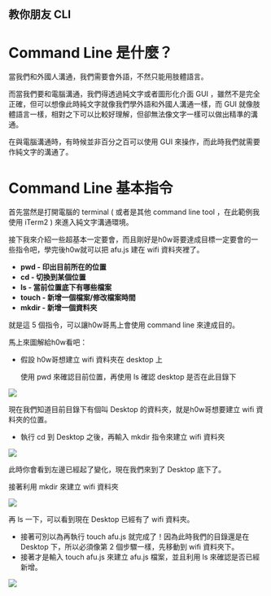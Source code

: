 ## 教你朋友 CLI


# Command Line 是什麼？

當我們和外國人溝通，我們需要會外語，不然只能用肢體語言。

而當我們要和電腦溝通，我們得透過純文字或者圖形化介面 GUI ，雖然不是完全正確，但可以想像此時純文字就像我們學外語和外國人溝通一樣，而 GUI 就像肢體語言一樣，相對之下可以比較好理解，但卻無法像文字一樣可以做出精準的溝通。

在與電腦溝通時，有時候並非百分之百可以使用 GUI 來操作，而此時我們就需要作純文字的溝通了。

# Command Line 基本指令

首先當然是打開電腦的 terminal ( 或者是其他 command line tool ，在此範例我使用 iTerm2 ) 來進入純文字溝通環境。

接下我來介紹一些超基本一定要會，而且剛好是h0w哥要達成目標一定要會的一些指令吧，學完後h0w就可以把 afu.js 建在 wifi 資料夾裡了。

- **pwd - 印出目前所在的位置**
- **cd - 切換到某個位置**
- **ls - 當前位置底下有哪些檔案**
- **touch - 新增一個檔案/修改檔案時間**
- **mkdir - 新增一個資料夾**

就是這 5 個指令，可以讓h0w哥馬上會使用 command line 來達成目的。

馬上來圖解給h0w看吧：

- 假設 h0w哥想建立 wifi 資料夾在 desktop 上

    使用 pwd 來確認目前位置，再使用 ls 確認 desktop 是否在此目錄下

![](https://s3.us-west-2.amazonaws.com/secure.notion-static.com/b461f760-4508-4e0b-8d62-f8a6a8579a2c/Untitled.png?X-Amz-Algorithm=AWS4-HMAC-SHA256&X-Amz-Credential=AKIAT73L2G45O3KS52Y5%2F20210416%2Fus-west-2%2Fs3%2Faws4_request&X-Amz-Date=20210416T070220Z&X-Amz-Expires=86400&X-Amz-Signature=23665c48d453514c8492f22051827794b250a26bd6fc822943edd02d76a86971&X-Amz-SignedHeaders=host&response-content-disposition=filename%20%3D%22Untitled.png%22)

現在我們知道目前目錄下有個叫 Desktop 的資料夾，就是h0w哥想要建立 wifi 資料夾的位置。

- 執行 cd 到 Desktop 之後，再輸入 mkdir 指令來建立 wifi 資料夾

![](https://s3.us-west-2.amazonaws.com/secure.notion-static.com/b461f760-4508-4e0b-8d62-f8a6a8579a2c/Untitled.png?X-Amz-Algorithm=AWS4-HMAC-SHA256&X-Amz-Credential=AKIAT73L2G45O3KS52Y5%2F20210416%2Fus-west-2%2Fs3%2Faws4_request&X-Amz-Date=20210416T070355Z&X-Amz-Expires=86400&X-Amz-Signature=04c0ef95948bf48f073792825e684d4586e03702c8b8c3c8f93801c4e14a2451&X-Amz-SignedHeaders=host&response-content-disposition=filename%20%3D%22Untitled.png%22)

  此時你會看到左邊已經起了變化，現在我們來到了 Desktop 底下了。

接著利用 mkdir 來建立 wifi 資料夾

![](https://s3.us-west-2.amazonaws.com/secure.notion-static.com/aaae662a-0be7-4e1f-8195-57987a75c521/Untitled.png?X-Amz-Algorithm=AWS4-HMAC-SHA256&X-Amz-Credential=AKIAT73L2G45O3KS52Y5%2F20210416%2Fus-west-2%2Fs3%2Faws4_request&X-Amz-Date=20210416T070529Z&X-Amz-Expires=86400&X-Amz-Signature=f5b693c10f714fdf51a6ab9ed3ccb8ecce0d77b768bdcdc45b9a14adf3516e9b&X-Amz-SignedHeaders=host&response-content-disposition=filename%20%3D%22Untitled.png%22)

再 ls 一下，可以看到現在 Desktop 已經有了 wifi 資料夾。

- 接著可別以為再執行 touch afu.js 就完成了！因為此時我們的目錄還是在 Desktop 下，所以必須像第 2 個步驟一樣，先移動到 wifi 資料夾下。
- 接著才是輸入 touch afu.js 來建立 afu.js 檔案，並且利用 ls 來確認是否已經新增。

![](https://s3.us-west-2.amazonaws.com/secure.notion-static.com/4155e3dd-cf74-4c2c-b2c5-47199bf8f15f/Untitled.png?X-Amz-Algorithm=AWS4-HMAC-SHA256&X-Amz-Credential=AKIAT73L2G45O3KS52Y5%2F20210416%2Fus-west-2%2Fs3%2Faws4_request&X-Amz-Date=20210416T070620Z&X-Amz-Expires=86400&X-Amz-Signature=7a2a729125563cbc691823c6c1acb4b0d1ba2b8440b1bcc1f8f0fe4a5905800a&X-Amz-SignedHeaders=host&response-content-disposition=filename%20%3D%22Untitled.png%22)
